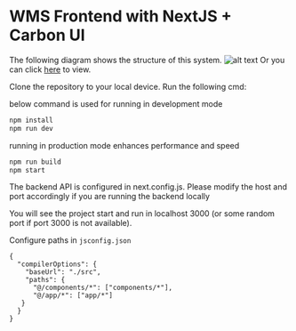 # WMS Frontend with NextJS + Carbon UI

The following diagram shows the structure of this system.
![alt text](./image.png)
Or you can click [here](https://ofra65wfwe.feishu.cn/docx/VO6Gdq3bAoTUS4x1ah1cDfLLnAd) to view.

Clone the repository to your local device. Run the following cmd:

below command is used for running in development mode

```bash
npm install
npm run dev
```

running in production mode enhances performance and speed

```bash
npm run build
npm start
```

The backend API is configured in next.config.js. Please modify the host and port accordingly if you are running the backend locally

You will see the project start and run in localhost 3000 (or some random port if port 3000 is not available).

Configure paths in `jsconfig.json`

```
{
  "compilerOptions": {
    "baseUrl": "./src",
    "paths": {
      "@/components/*": ["components/*"],
      "@/app/*": ["app/*"]
   }
  }
}
```
